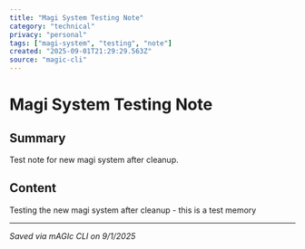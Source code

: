 ```yaml
---
title: "Magi System Testing Note"
category: "technical"
privacy: "personal"
tags: ["magi-system", "testing", "note"]
created: "2025-09-01T21:29:29.563Z"
source: "magic-cli"
---
```


# Magi System Testing Note

## Summary
Test note for new magi system after cleanup.

## Content
Testing the new magi system after cleanup - this is a test memory

---
*Saved via mAGIc CLI on 9/1/2025*
